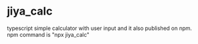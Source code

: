 # jiya_calc
typescript simple calculator with user input and it also published on npm. npm command is "npx jiya_calc"
